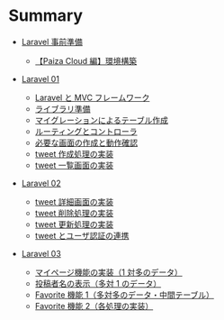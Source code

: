 # Summary

- [Laravel 事前準備](./laravel/laravel_setup/README.md)

  <!-- - [【Mac 編】環境構築](./laravel/laravel_setup/setup-for-mac.md) -->
  <!-- - [【Windows 編】環境構築](./laravel/laravel_setup/setup-for-windows.md) -->
  <!-- - [Laravel プロジェクト作成](./laravel/laravel_setup/create-project.md) -->
  <!-- - [【補足】Docker と Docker Compose の解説](./laravel/laravel_setup/about-docker-and-docker-compose.md) -->

  - [【Paiza Cloud 編】環境構築](./laravel/laravel_setup/setup-for-paiza-cloud.md)

- [Laravel 01](./laravel/laravel01/readme.md)

  - [Laravel と MVC フレームワーク](./laravel/laravel01/about-laravel-and-mvc.md)
  - [ライブラリ準備](./laravel/laravel_setup/add-laravel-breeze.md)
    <!-- - [【今回は不要】データベース準備](./laravel/laravel_setup/setup-db.md) -->
    <!-- - [phpmyadmin の追加](./laravel/laravel_setup/phpmyadmin.md) -->
  - [マイグレーションによるテーブル作成](./laravel/laravel01/migration.md)
  - [ルーティングとコントローラ](./laravel/laravel01/route-and-controller.md)
  - [必要な画面の作成と動作確認](./laravel/laravel01/views.md)
  - [tweet 作成処理の実装](./laravel/laravel01/create.md)
  - [tweet 一覧画面の実装](./laravel/laravel01/read.md)

- [Laravel 02](./laravel/laravel02/readme.md)

  - [tweet 詳細画面の実装](./laravel/laravel02/show.md)
  - [tweet 削除処理の実装](./laravel/laravel02/delete.md)
  - [tweet 更新処理の実装](./laravel/laravel02/update.md)
  - [tweet とユーザ認証の連携](./laravel/laravel02/auth.md)

- [Laravel 03](./laravel/laravel03/readme.md)

  - [マイページ機能の実装（1 対多のデータ）](./laravel/laravel03/mypage.md)
  - [投稿者名の表示（多対 1 のデータ）](./laravel/laravel03/auther.md)
  - [Favorite 機能 1（多対多のデータ・中間テーブル）](./laravel/laravel03/favorite01.md)
  - [Favorite 機能 2（各処理の実装）](./laravel/laravel03/favorite02.md)

<!-- - [デプロイ](./laravel/deploy/README.md) -->

  <!-- - [デプロイの概要](./laravel/deploy/deploy-image.md) -->
  <!-- - [【AWS Cloud9 編】実装したコードを GitHub へ push](./laravel/deploy/cloud9-to-github.md) -->
  <!-- - [実装したコードを GitHub へ push](./laravel/deploy/docker-to-github.md) -->
  <!-- - [ローカルからロリポップマネージドクラウドへのログイン](./laravel/deploy/setup-lolipop.md) -->
  <!-- - [ロリポップマネージドクラウドと GitHub の SSH 通信設定](./laravel/deploy/lolipop-to-github.md) -->
  <!-- - [GitHub 上のコードをマネージドクラウドにデプロイ](./laravel/deploy/github-to-lolipop.md) -->
